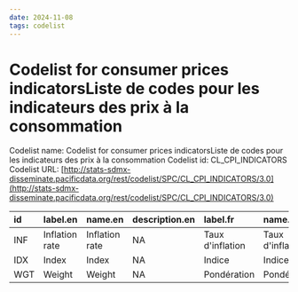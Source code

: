 ```yaml
---
date: 2024-11-08
tags: codelist
---
```


# Codelist for consumer prices indicatorsListe de codes pour les indicateurs des prix à la consommation

Codelist name: Codelist for consumer prices indicatorsListe de codes pour les indicateurs des prix à la consommation
Codelist id: CL_CPI_INDICATORS
Codelist URL: [http://stats-sdmx-disseminate.pacificdata.org/rest/codelist/SPC/CL_CPI_INDICATORS/3.0](http://stats-sdmx-disseminate.pacificdata.org/rest/codelist/SPC/CL_CPI_INDICATORS/3.0)

|id  |label.en       |name.en        |description.en |label.fr         |name.fr          |description.fr |
|:---|:--------------|:--------------|:--------------|:----------------|:----------------|:--------------|
|INF |Inflation rate |Inflation rate |NA             |Taux d'inflation |Taux d'inflation |NA             |
|IDX |Index          |Index          |NA             |Indice           |Indice           |NA             |
|WGT |Weight         |Weight         |NA             |Pondération      |Pondération      |NA             |
